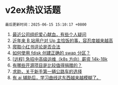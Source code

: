 # v2ex热议话题

`最后更新时间：2025-06-15 15:10:17 +0800`

1. [最近公司组织爱心献血，有些个人疑问](https://www.v2ex.com/t/1138594)
1. [近年来 B 站用户对 Up 主恰饭的事，容忍度越来越高](https://www.v2ex.com/t/1138643)
1. [爬取小红书评论是否合法](https://www.v2ex.com/t/1138599)
1. [如何使用 fdisk 创建正确的 swap 分区？](https://www.v2ex.com/t/1138590)
1. [[远程] 急招中高级运维（k8s 方向）薪资 14k-18k](https://www.v2ex.com/t/1138595)
1. [有哪些开源项目是比较值得捐赠的？](https://www.v2ex.com/t/1138596)
1. [求助，关于新手第一辆公路车的选择](https://www.v2ex.com/t/1138618)
1. [有 ai 辅助后，学习曲线这东西越来越模糊了。](https://www.v2ex.com/t/1138632)

